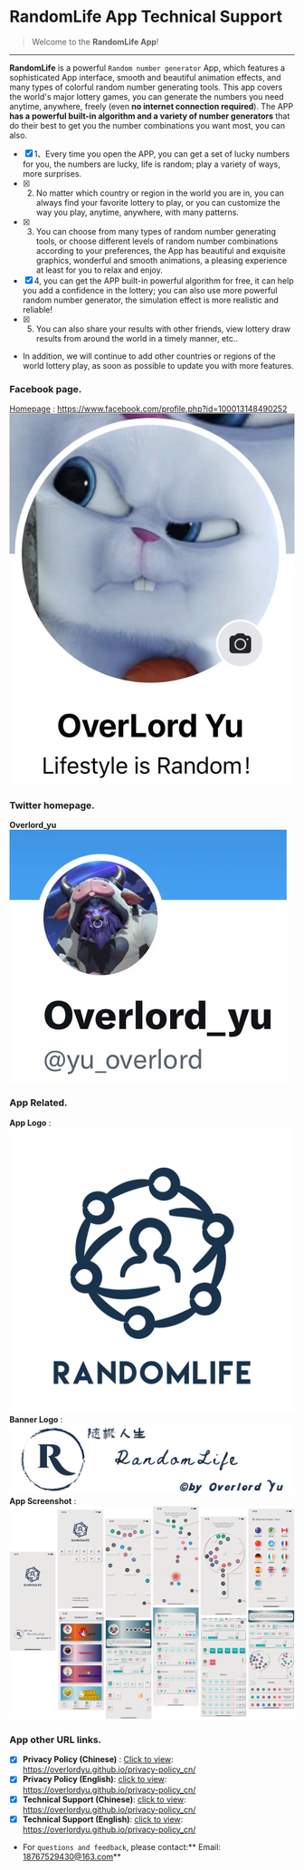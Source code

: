 # RandomLife App Technical Support
> Welcome to the **RandomLife App**!

---

**RandomLife** is a powerful `Random number generator` App, which features a sophisticated App interface, smooth and beautiful animation effects, and many types of colorful random number generating tools. This app covers the world's major lottery games, you can generate the numbers you need anytime, anywhere, freely (even **no internet connection required**). The APP **has a powerful built-in algorithm and a variety of number generators** that do their best to get you the number combinations you want most, you can also.
- [x] 1、Every time you open the APP, you can get a set of lucky numbers for you, the numbers are lucky, life is random; play a variety of ways, more surprises.
- [x] 2. No matter which country or region in the world you are in, you can always find your favorite lottery to play, or you can customize the way you play, anytime, anywhere, with many patterns.
- [x] 3. You can choose from many types of random number generating tools, or choose different levels of random number combinations according to your preferences, the App has beautiful and exquisite graphics, wonderful and smooth animations, a pleasing experience at least for you to relax and enjoy.
- [x] 4, you can get the APP built-in powerful algorithm for free, it can help you add a confidence in the lottery; you can also use more powerful random number generator, the simulation effect is more realistic and reliable!
- [x] 5. You can also share your results with other friends, view lottery draw results from around the world in a timely manner, etc..
- In addition, we will continue to add other countries or regions of the world lottery play, as soon as possible to update you with more features.

### Facebook page.
[Homepage](https://www.facebook.com/profile.php?id=100013148490252) : https://www.facebook.com/profile.php?id=100013148490252
![Facebook Page](https://raw.githubusercontent.com/overlordyu/support_cn/main/Facebook.jpg)

### Twitter homepage.
**Overlord_yu** ![Twitter homepage](https://raw.githubusercontent.com/overlordyu/support_cn/main/twitter.jpg)

### App Related.
**App Logo** : ![App Logo](https://raw.githubusercontent.com/overlordyu/support_cn/main/appLogo_clear.png)
**Banner Logo** : ![App bannerLogo](https://raw.githubusercontent.com/overlordyu/support_cn/main/appLogo_bannerClear.png)
**App Screenshot** : ![App screenshot](https://raw.githubusercontent.com/overlordyu/support_cn/main/%E6%88%AA%E5%9B%BE%E5%90%88%E5%B9%B6.png)

### App other URL links.
- [x] **Privacy Policy (Chinese)** : [Click to view](https://overlordyu.github.io/privacy-policy_cn/): https://overlordyu.github.io/privacy-policy_cn/
- [x] **Privacy Policy (English)**: [click to view](https://overlordyu.github.io/privacy-policy_en/): https://overlordyu.github.io/privacy-policy_cn/
- [x] **Technical Support (Chinese)**: [click to view](https://overlordyu.github.io/support_cn/): https://overlordyu.github.io/privacy-policy_cn/
- [x] **Technical Support (English)**: [click to view](https://overlordyu.github.io/support_en/): https://overlordyu.github.io/privacy-policy_cn/

- For `questions and feedback`, please contact:** Email: 18767529430@163.com**
